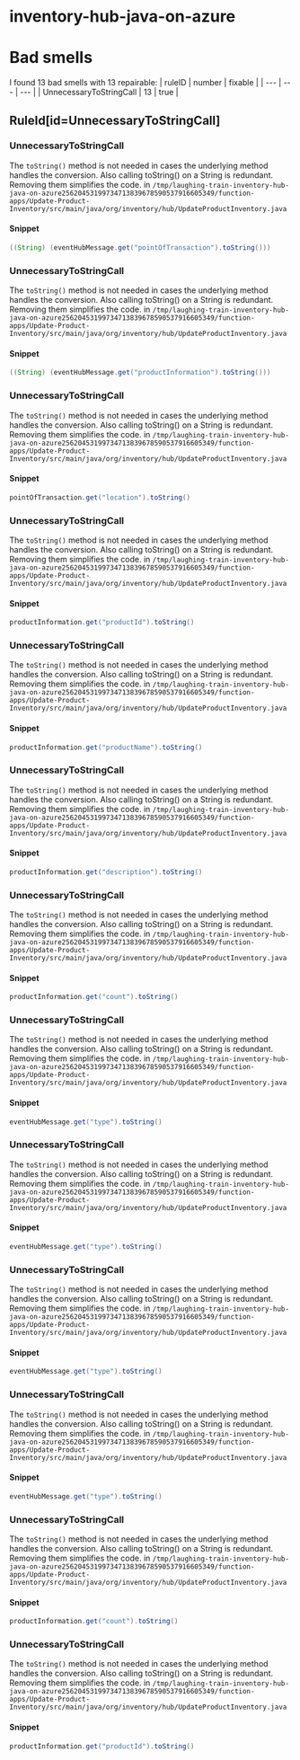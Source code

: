 # inventory-hub-java-on-azure 
 
# Bad smells
I found 13 bad smells with 13 repairable:
| ruleID | number | fixable |
| --- | --- | --- |
| UnnecessaryToStringCall | 13 | true |
## RuleId[id=UnnecessaryToStringCall]
### UnnecessaryToStringCall
The `toString()` method is not needed in cases the underlying method handles the conversion. Also calling toString() on a String is redundant. Removing them simplifies the code.
in `/tmp/laughing-train-inventory-hub-java-on-azure25620453199734713839678590537916605349/function-apps/Update-Product-Inventory/src/main/java/org/inventory/hub/UpdateProductInventory.java`
#### Snippet
```java
((String) (eventHubMessage.get("pointOfTransaction").toString()))
```

### UnnecessaryToStringCall
The `toString()` method is not needed in cases the underlying method handles the conversion. Also calling toString() on a String is redundant. Removing them simplifies the code.
in `/tmp/laughing-train-inventory-hub-java-on-azure25620453199734713839678590537916605349/function-apps/Update-Product-Inventory/src/main/java/org/inventory/hub/UpdateProductInventory.java`
#### Snippet
```java
((String) (eventHubMessage.get("productInformation").toString()))
```

### UnnecessaryToStringCall
The `toString()` method is not needed in cases the underlying method handles the conversion. Also calling toString() on a String is redundant. Removing them simplifies the code.
in `/tmp/laughing-train-inventory-hub-java-on-azure25620453199734713839678590537916605349/function-apps/Update-Product-Inventory/src/main/java/org/inventory/hub/UpdateProductInventory.java`
#### Snippet
```java
pointOfTransaction.get("location").toString()
```

### UnnecessaryToStringCall
The `toString()` method is not needed in cases the underlying method handles the conversion. Also calling toString() on a String is redundant. Removing them simplifies the code.
in `/tmp/laughing-train-inventory-hub-java-on-azure25620453199734713839678590537916605349/function-apps/Update-Product-Inventory/src/main/java/org/inventory/hub/UpdateProductInventory.java`
#### Snippet
```java
productInformation.get("productId").toString()
```

### UnnecessaryToStringCall
The `toString()` method is not needed in cases the underlying method handles the conversion. Also calling toString() on a String is redundant. Removing them simplifies the code.
in `/tmp/laughing-train-inventory-hub-java-on-azure25620453199734713839678590537916605349/function-apps/Update-Product-Inventory/src/main/java/org/inventory/hub/UpdateProductInventory.java`
#### Snippet
```java
productInformation.get("productName").toString()
```

### UnnecessaryToStringCall
The `toString()` method is not needed in cases the underlying method handles the conversion. Also calling toString() on a String is redundant. Removing them simplifies the code.
in `/tmp/laughing-train-inventory-hub-java-on-azure25620453199734713839678590537916605349/function-apps/Update-Product-Inventory/src/main/java/org/inventory/hub/UpdateProductInventory.java`
#### Snippet
```java
productInformation.get("description").toString()
```

### UnnecessaryToStringCall
The `toString()` method is not needed in cases the underlying method handles the conversion. Also calling toString() on a String is redundant. Removing them simplifies the code.
in `/tmp/laughing-train-inventory-hub-java-on-azure25620453199734713839678590537916605349/function-apps/Update-Product-Inventory/src/main/java/org/inventory/hub/UpdateProductInventory.java`
#### Snippet
```java
productInformation.get("count").toString()
```

### UnnecessaryToStringCall
The `toString()` method is not needed in cases the underlying method handles the conversion. Also calling toString() on a String is redundant. Removing them simplifies the code.
in `/tmp/laughing-train-inventory-hub-java-on-azure25620453199734713839678590537916605349/function-apps/Update-Product-Inventory/src/main/java/org/inventory/hub/UpdateProductInventory.java`
#### Snippet
```java
eventHubMessage.get("type").toString()
```

### UnnecessaryToStringCall
The `toString()` method is not needed in cases the underlying method handles the conversion. Also calling toString() on a String is redundant. Removing them simplifies the code.
in `/tmp/laughing-train-inventory-hub-java-on-azure25620453199734713839678590537916605349/function-apps/Update-Product-Inventory/src/main/java/org/inventory/hub/UpdateProductInventory.java`
#### Snippet
```java
eventHubMessage.get("type").toString()
```

### UnnecessaryToStringCall
The `toString()` method is not needed in cases the underlying method handles the conversion. Also calling toString() on a String is redundant. Removing them simplifies the code.
in `/tmp/laughing-train-inventory-hub-java-on-azure25620453199734713839678590537916605349/function-apps/Update-Product-Inventory/src/main/java/org/inventory/hub/UpdateProductInventory.java`
#### Snippet
```java
eventHubMessage.get("type").toString()
```

### UnnecessaryToStringCall
The `toString()` method is not needed in cases the underlying method handles the conversion. Also calling toString() on a String is redundant. Removing them simplifies the code.
in `/tmp/laughing-train-inventory-hub-java-on-azure25620453199734713839678590537916605349/function-apps/Update-Product-Inventory/src/main/java/org/inventory/hub/UpdateProductInventory.java`
#### Snippet
```java
eventHubMessage.get("type").toString()
```

### UnnecessaryToStringCall
The `toString()` method is not needed in cases the underlying method handles the conversion. Also calling toString() on a String is redundant. Removing them simplifies the code.
in `/tmp/laughing-train-inventory-hub-java-on-azure25620453199734713839678590537916605349/function-apps/Update-Product-Inventory/src/main/java/org/inventory/hub/UpdateProductInventory.java`
#### Snippet
```java
productInformation.get("count").toString()
```

### UnnecessaryToStringCall
The `toString()` method is not needed in cases the underlying method handles the conversion. Also calling toString() on a String is redundant. Removing them simplifies the code.
in `/tmp/laughing-train-inventory-hub-java-on-azure25620453199734713839678590537916605349/function-apps/Update-Product-Inventory/src/main/java/org/inventory/hub/UpdateProductInventory.java`
#### Snippet
```java
productInformation.get("productId").toString()
```

